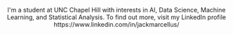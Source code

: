 <p align="center"> I'm a student at UNC Chapel Hill with interests in AI, Data Science, Machine Learning, and Statistical Analysis. To find out more, visit my LinkedIn profile https://www.linkedin.com/in/jackmarcellus/
